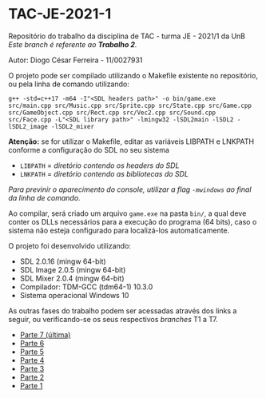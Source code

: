 # TAC-JE-2021-1

Repositório do trabalho da disciplina de TAC - turma JE - 2021/1 da UnB<br>
*Este branch é referente ao **Trabalho 2**.*

Autor: Diogo César Ferreira - 11/0027931

O projeto pode ser compilado utilizando o Makefile existente no repositório, ou pela linha de comando utilizando:

```g++ -std=c++17 -m64 -I"<SDL headers path>" -o bin/game.exe src/main.cpp src/Music.cpp src/Sprite.cpp src/State.cpp src/Game.cpp src/GameObject.cpp src/Rect.cpp src/Vec2.cpp src/Sound.cpp src/Face.cpp -L"<SDL library path>" -lmingw32 -lSDL2main -lSDL2 -lSDL2_image -lSDL2_mixer```

**Atenção:** se for utilizar o Makefile, editar as variáveis LIBPATH e LNKPATH conforme a configuração do SDL no seu sistema
- `LIBPATH` = *diretório contendo os headers do SDL*
- `LNKPATH` = *diretório contendo as bibliotecas do SDL*

*Para previnir o aparecimento do console, utilizar a flag `-mwindows` ao final da linha de comando.*

Ao compilar, será criado um arquivo `game.exe` na pasta `bin/`, a qual deve conter os DLLs necessários para a execução do programa (64 bits), caso o sistema não esteja configurado para localizá-los automaticamente.

O projeto foi desenvolvido utilizando:
- SDL 2.0.16 (mingw 64-bit)
- SDL Image 2.0.5 (mingw 64-bit)
- SDL Mixer 2.0.4 (mingw 64-bit)
- Compilador: TDM-GCC (tdm64-1) 10.3.0
- Sistema operacional Windows 10

As outras fases do trabalho podem ser acessadas através dos links a seguir, ou verificando-se os seus respectivos *branches* T1 a T7.
- [Parte 7 (última)](https://github.com/Aendur/TAC-JE-2021-1/tree/T7)
- [Parte 6](https://github.com/Aendur/TAC-JE-2021-1/tree/T6)
- [Parte 5](https://github.com/Aendur/TAC-JE-2021-1/tree/T5)
- [Parte 4](https://github.com/Aendur/TAC-JE-2021-1/tree/T4)
- [Parte 3](https://github.com/Aendur/TAC-JE-2021-1/tree/T3)
- [Parte 2](https://github.com/Aendur/TAC-JE-2021-1/tree/T2)
- [Parte 1](https://github.com/Aendur/TAC-JE-2021-1/tree/T1)

